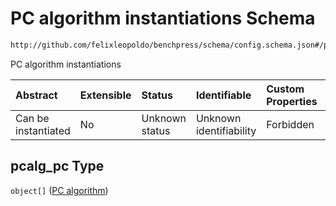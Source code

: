 # PC algorithm instantiations Schema

```txt
http://github.com/felixleopoldo/benchpress/schema/config.schema.json#/properties/resources/properties/structure_learning_algorithms/properties/pcalg_pc
```

PC algorithm instantiations

| Abstract            | Extensible | Status         | Identifiable            | Custom Properties | Additional Properties | Access Restrictions | Defined In                                                                    |
| :------------------ | :--------- | :------------- | :---------------------- | :---------------- | :-------------------- | :------------------ | :---------------------------------------------------------------------------- |
| Can be instantiated | No         | Unknown status | Unknown identifiability | Forbidden         | Allowed               | none                | [config.schema.json*](../../../out/config.schema.json "open original schema") |

## pcalg_pc Type

`object[]` ([PC algorithm](config-definitions-pc-algorithm.md))

